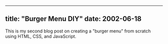 
---
title: "Burger Menu DIY"
date: 2002-06-18
---

This is my second blog post on creating a "burger menu" from scratch using HTML, CSS, and JavaScript.
